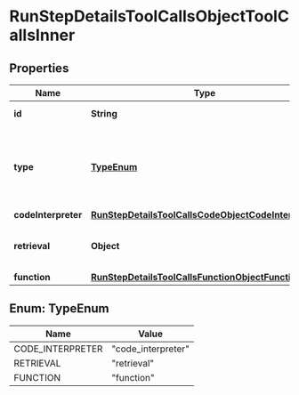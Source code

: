 

# RunStepDetailsToolCallsObjectToolCallsInner


## Properties

| Name | Type | Description | Notes |
|------------ | ------------- | ------------- | -------------|
|**id** | **String** | The ID of the tool call object. |  |
|**type** | [**TypeEnum**](#TypeEnum) | The type of tool call. This is always going to be &#x60;code_interpreter&#x60; for this type of tool call. |  |
|**codeInterpreter** | [**RunStepDetailsToolCallsCodeObjectCodeInterpreter**](RunStepDetailsToolCallsCodeObjectCodeInterpreter.md) |  |  |
|**retrieval** | **Object** | For now, this is always going to be an empty object. |  |
|**function** | [**RunStepDetailsToolCallsFunctionObjectFunction**](RunStepDetailsToolCallsFunctionObjectFunction.md) |  |  |



## Enum: TypeEnum

| Name | Value |
|---- | -----|
| CODE_INTERPRETER | &quot;code_interpreter&quot; |
| RETRIEVAL | &quot;retrieval&quot; |
| FUNCTION | &quot;function&quot; |



